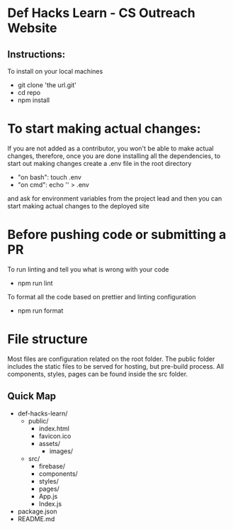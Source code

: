 # Def Hacks Learn - CS Outreach Website

## Instructions:

To install on your local machines

- git clone 'the url.git'
- cd repo
- npm install

# To start making actual changes:

If you are not added as a contributor, you won't be able to make actual changes, therefore,
once you are done installing all the dependencies, to start out making changes create a .env file in the root directory

- "on bash": touch .env
- "on cmd": echo '' > .env

and ask for environment variables from the project lead and then you can start making actual changes to the deployed site

# Before pushing code or submitting a PR

To run linting and tell you what is wrong with your code

- npm run lint

To format all the code based on prettier and linting configuration

- npm run format

# File structure

Most files are configuration related on the root folder. The public folder includes the static files
to be served for hosting, but pre-build process. All components, styles, pages can be found inside the
src folder.

## Quick Map

  - def-hacks-learn/
    - public/
        - index.html
        - favicon.ico
        - assets/
            - images/
    - src/
        - firebase/
        - components/
        - styles/
        - pages/
        - App.js
        - Index.js
   - package.json
   - README.md
        


